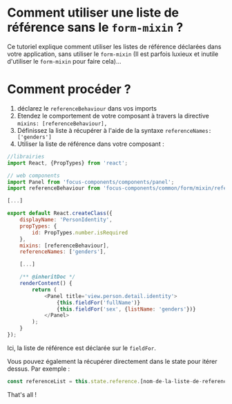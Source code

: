 # Comment utiliser une liste de référence sans le `form-mixin` ?

Ce tutoriel explique comment utiliser les listes de référence déclarées dans votre application, sans utiliser le `form-mixin` (Il est parfois luxieux et inutile d'utiliser le `form-mixin` pour faire cela)...


# Comment procéder ?

1. déclarez le `referenceBehaviour` dans vos imports
2. Etendez le comportement de votre composant à travers la directive `mixins: [referenceBehaviour],`
3. Définissez la liste à récupérer à l'aide de la syntaxe `referenceNames: ['genders']`
4. Utiliser la liste de référence dans votre composant :


```javascript
//librairies
import React, {PropTypes} from 'react';

// web components
import Panel from 'focus-components/components/panel';
import referenceBehaviour from 'focus-components/common/form/mixin/reference-behaviour';

[...]

export default React.createClass({
    displayName: 'PersonIdentity',
    propTypes: {
        id: PropTypes.number.isRequired
    },
    mixins: [referenceBehaviour],
    referenceNames: ['genders'],

    [...]

    /** @inheritDoc */
    renderContent() {
        return (
            <Panel title='view.person.detail.identity'>
                {this.fieldFor('fullName')}
                {this.fieldFor('sex', {listName: 'genders'})}
            </Panel>
        );
    }
});
```

Ici, la liste de référence est déclarée sur le `fieldFor`.

Vous pouvez également la récupérer directement dans le state pour itérer dessus. Par exemple :

```javascript
const referenceList = this.state.reference.[nom-de-la-liste-de-reference];
```

That's all !
